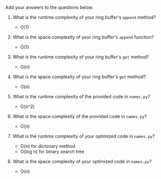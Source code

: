 Add your answers to the questions below.

1. What is the runtime complexity of your ring buffer's `append` method?

    - O(1)

2. What is the space complexity of your ring buffer's `append` function?

    - O(1)

3. What is the runtime complexity of your ring buffer's `get` method?

    - O(n)

4. What is the space complexity of your ring buffer's `get` method?

    - O(n)

5) What is the runtime complexity of the provided code in `names.py`?

    - O(n^2)

6) What is the space complexity of the provided code in `names.py`?

    - O(n)

7) What is the runtime complexity of your optimized code in `names.py`?

    - O(n) for dictonary method
    - O(log n) for binary search tree

8) What is the space complexity of your optimized code in `names.py`?

    - O(n)
